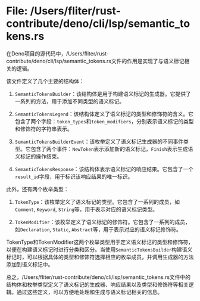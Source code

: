 # File: /Users/fliter/rust-contribute/deno/cli/lsp/semantic_tokens.rs

在Deno项目的源代码中，/Users/fliter/rust-contribute/deno/cli/lsp/semantic_tokens.rs文件的作用是实现了与语义标记相关的逻辑。

该文件定义了几个主要的结构体：

1. `SemanticTokensBuilder`：该结构体是用于构建语义标记的生成器。它提供了一系列的方法，用于添加不同类型的语义标记。

2. `SemanticTokensLegend`：该结构体定义了语义标记的类型和修饰符的含义。它包含了两个字段：`token_types`和`token_modifiers`，分别表示语义标记的类型和修饰符的字符串表示。

3. `SemanticTokensBuilderEvent`：该枚举定义了语义标记生成器的不同事件类型。它包含了两个事件：`NewToken`表示添加新的语义标记，`Finish`表示生成语义标记的操作结束。

4. `SemanticTokensResponse`：该结构体表示语义标记的响应结果。它包含了一个`result_id`字段，用于标识该响应结果的唯一标识。

此外，还有两个枚举类型：

1. `TokenType`：该枚举定义了语义标记的类型。它包含了一系列的成员，如`Comment`, `Keyword`, `String`等，用于表示对应的语义标记类型。

2. `TokenModifier`：该枚举定义了语义标记的修饰符。它包含了一系列的成员，如`Declaration`, `Static`, `Abstract`等，用于表示对应的语义标记修饰符。

TokenType和TokenModifier这两个枚举类型用于定义语义标记的类型和修饰符，以便在构建语义标记时进行分类和区分。当使用`SemanticTokensBuilder`构建语义标记时，可以根据具体的类型和修饰符选择相应的枚举成员，并调用生成器的方法添加到语义标记中。

总之，/Users/fliter/rust-contribute/deno/cli/lsp/semantic_tokens.rs文件中的结构体和枚举类型定义了语义标记的生成器、响应结果以及类型和修饰符等相关逻辑。通过这些定义，可以方便地处理和生成与语义标记相关的信息。

